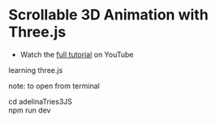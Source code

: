 # Scrollable 3D Animation with Three.js

- Watch the [full tutorial](https://youtu.be/Q7AOvWpIVHU) on YouTube

learning three.js

note: to open from terminal

cd adelinaTries3JS <br>
npm run dev